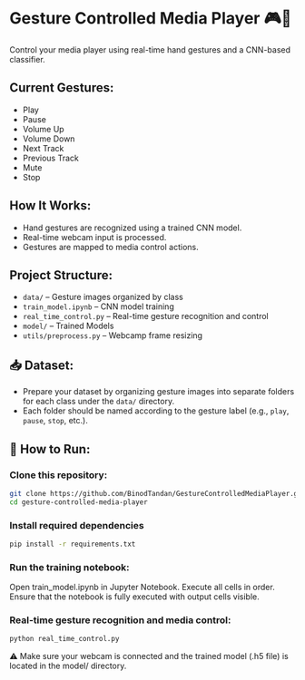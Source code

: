 # Gesture Controlled Media Player 🎮🎵

Control your media player using real-time hand gestures and a CNN-based classifier.

## Current Gestures:
- Play
- Pause
- Volume Up
- Volume Down
- Next Track
- Previous Track
- Mute
- Stop

## How It Works:
- Hand gestures are recognized using a trained CNN model.
- Real-time webcam input is processed.
- Gestures are mapped to media control actions.

## Project Structure:
- `data/` – Gesture images organized by class
- `train_model.ipynb` – CNN model training
- `real_time_control.py` – Real-time gesture recognition and control
- `model/` – Trained Models
- `utils/preprocess.py` – Webcamp frame resizing

## 📥 Dataset:
- Prepare your dataset by organizing gesture images into separate folders for each class under the `data/` directory.
- Each folder should be named according to the gesture label (e.g., `play`, `pause`, `stop`, etc.).

## 🧪 How to Run:

### Clone this repository:
```bash
git clone https://github.com/BinodTandan/GestureControlledMediaPlayer.git
cd gesture-controlled-media-player
```

### Install required dependencies
```bash
pip install -r requirements.txt
```

### Run the training notebook:
Open train_model.ipynb in Jupyter Notebook.
Execute all cells in order.
Ensure that the notebook is fully executed with output cells visible.

### Real-time gesture recognition and media control:
```bash
python real_time_control.py
```
⚠️ Make sure your webcam is connected and the trained model (.h5 file) is located in the model/ directory.


